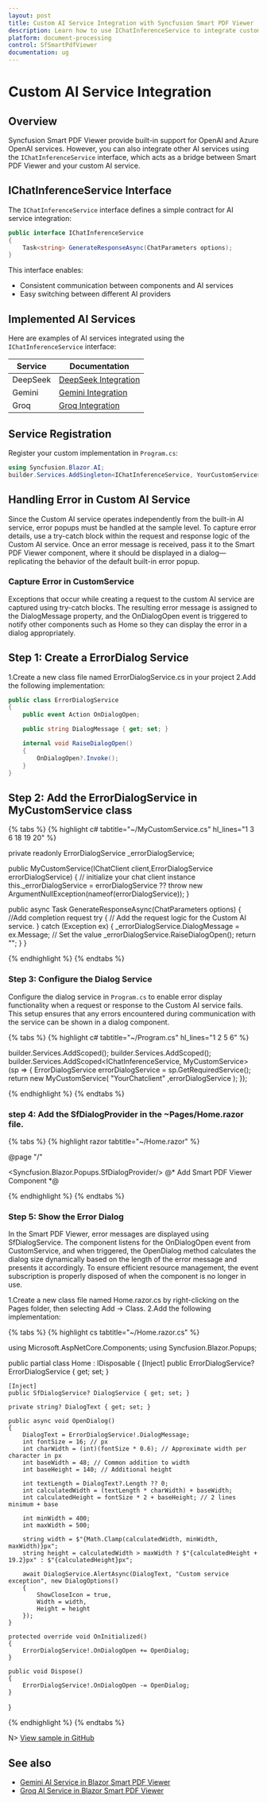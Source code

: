 ```yaml
---
layout: post
title: Custom AI Service Integration with Syncfusion Smart PDF Viewer
description: Learn how to use IChatInferenceService to integrate custom AI services with Syncfusion Smart PDF Viewer
platform: document-processing
control: SfSmartPdfViewer
documentation: ug
---
```


# Custom AI Service Integration

## Overview

Syncfusion Smart PDF Viewer provide built-in support for OpenAI and Azure OpenAI services. However, you can also integrate other AI services using the `IChatInferenceService` interface, which acts as a bridge between Smart PDF Viewer and your custom AI service.


## IChatInferenceService Interface

The `IChatInferenceService` interface defines a simple contract for AI service integration:

```csharp
public interface IChatInferenceService
{
    Task<string> GenerateResponseAsync(ChatParameters options);
}
```

This interface enables:
- Consistent communication between components and AI services
- Easy switching between different AI providers


## Implemented AI Services

Here are examples of AI services integrated using the `IChatInferenceService` interface:

| Service | Documentation |
|---------|---------------|
| DeepSeek | [DeepSeek Integration](deepseek-service) |
| Gemini | [Gemini Integration](gemini-service) |
| Groq | [Groq Integration](groq-service) |


## Service Registration

Register your custom implementation in `Program.cs`:

```csharp
using Syncfusion.Blazor.AI;
builder.Services.AddSingleton<IChatInferenceService, YourCustomService>();
```

## Handling Error in Custom AI Service

Since the Custom AI service operates independently from the built-in AI service, error popups must be handled at the sample level. To capture error details, use a try-catch block within the request and response logic of the Custom AI service. Once an error message is received, pass it to the Smart PDF Viewer component, where it should be displayed in a dialog—replicating the behavior of the default built-in error popup.

### Capture Error in CustomService

Exceptions that occur while creating a request to the custom AI service are captured using try-catch blocks. The resulting error message is assigned to the DialogMessage property, and the OnDialogOpen event is triggered to notify other components such as Home so they can display the error in a dialog appropriately.

## Step 1: Create a ErrorDialog Service

1.Create a new class file named ErrorDialogService.cs in your project
2.Add the following implementation:

```cs
public class ErrorDialogService 
{
    public event Action OnDialogOpen;

    public string DialogMessage { get; set; }

    internal void RaiseDialogOpen()
    {
        OnDialogOpen?.Invoke();
    }
}
```
## Step 2: Add the ErrorDialogService in MyCustomService class

{% tabs %}
{% highlight c# tabtitle="~/MyCustomService.cs" hl_lines="1 3 6 18 19 20" %}

 private readonly ErrorDialogService _errorDialogService;

 public MyCustomService(IChatClient client,ErrorDialogService errorDialogService)
 {
    // initialize your chat client instance
    this._errorDialogService = errorDialogService ?? throw new ArgumentNullException(nameof(errorDialogService));
 }

 public async Task<string> GenerateResponseAsync(ChatParameters options)
    {
        //Add completion request
        try
        {
            // Add the request logic for the Custom AI service.
        }
        catch (Exception ex)
        {
            _errorDialogService.DialogMessage = ex.Message; // Set the value
            _errorDialogService.RaiseDialogOpen();
            return "";
        }
    }

{% endhighlight %}
{% endtabs %}


### Step 3: Configure the Dialog Service

Configure the dialog service in `Program.cs` to enable error display functionality when a request or response to the Custom AI service fails. This setup ensures that any errors encountered during communication with the service can be shown in a dialog component.

{% tabs %}
{% highlight c# tabtitle="~/Program.cs" hl_lines="1 2 5 6" %}

builder.Services.AddScoped<ErrorDialogService>();
builder.Services.AddScoped<SfDialogService>();
builder.Services.AddScoped<IChatInferenceService, MyCustomService>(sp =>
{
    ErrorDialogService errorDialogService = sp.GetRequiredService<ErrorDialogService>();
    return new MyCustomService( "YourChatclient" ,errorDialogService );
});

{% endhighlight %}
{% endtabs %}

### step 4: Add the SfDialogProvider in the **~Pages/Home.razor** file.

{% tabs %}
{% highlight razor tabtitle="~/Home.razor" %}

@page "/"

<Syncfusion.Blazor.Popups.SfDialogProvider/>
@* Add Smart PDF Viewer Component *@

{% endhighlight %}
{% endtabs %}

### Step 5: Show the Error Dialog

In the Smart PDF Viewer, error messages are displayed using SfDialogService. The component listens for the OnDialogOpen event from CustomService, and when triggered, the OpenDialog method calculates the dialog size dynamically based on the length of the error message and presents it accordingly. To ensure efficient resource management, the event subscription is properly disposed of when the component is no longer in use.

1.Create a new class file named Home.razor.cs by right-clicking on the Pages folder, then selecting Add → Class.
2.Add the following implementation:

{% tabs %}
{% highlight cs tabtitle="~/Home.razor.cs" %}

using Microsoft.AspNetCore.Components;
using Syncfusion.Blazor.Popups;

public partial class Home : IDisposable
{
    [Inject]
    public ErrorDialogService? ErrorDialogService { get; set; }

    [Inject]
    public SfDialogService? DialogService { get; set; }

    private string? DialogText { get; set; }

    public async void OpenDialog()
    {
        DialogText = ErrorDialogService!.DialogMessage;
        int fontSize = 16; // px
        int charWidth = (int)(fontSize * 0.6); // Approximate width per character in px
        int baseWidth = 48; // Common addition to width
        int baseHeight = 140; // Additional height

        int textLength = DialogText?.Length ?? 0;
        int calculatedWidth = (textLength * charWidth) + baseWidth;
        int calculatedHeight = fontSize * 2 + baseHeight; // 2 lines minimum + base

        int minWidth = 400;
        int maxWidth = 500;

        string width = $"{Math.Clamp(calculatedWidth, minWidth, maxWidth)}px";
        string height = calculatedWidth > maxWidth ? $"{calculatedHeight + 19.2}px" : $"{calculatedHeight}px";

        await DialogService.AlertAsync(DialogText, "Custom service exception", new DialogOptions()
        {
            ShowCloseIcon = true,
            Width = width,
            Height = height
        });
    }

    protected override void OnInitialized()
    {
        ErrorDialogService!.OnDialogOpen += OpenDialog;
    }

    public void Dispose()
    {
        ErrorDialogService!.OnDialogOpen -= OpenDialog;
    }
}

{% endhighlight %}
{% endtabs %}

N> [View sample in GitHub](https://github.com/SyncfusionExamples/blazor-smart-pdf-viewer-examples/tree/master/Custom%20Services/GeminiService)

## See also

* [Gemini AI Service in Blazor Smart PDF Viewer](./gemini-service)
* [Groq AI Service in Blazor Smart PDF Viewer](./groq-service)